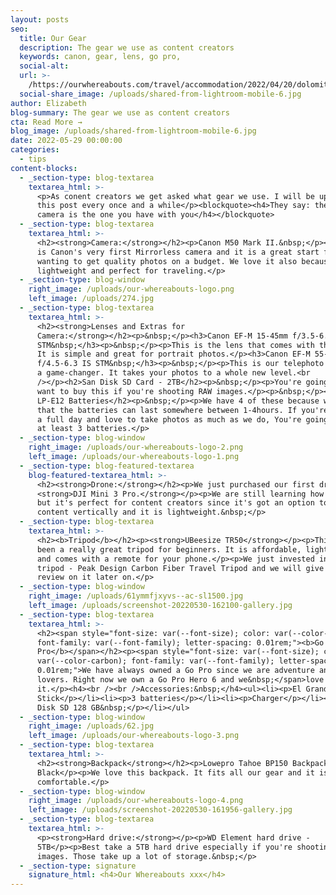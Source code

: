 ```yaml
---
layout: posts
seo:
  title: Our Gear
  description: The gear we use as content creators
  keywords: canon, gear, lens, go pro,
  social-alt:
  url: >-
    /https://ourwhereabouts.com/travel/accommodation/2022/04/20/dolomites-travel-guide.html
  social-share_image: /uploads/shared-from-lightroom-mobile-6.jpg
author: Elizabeth
blog-summary: The gear we use as content creators
cta: Read More →
blog_image: /uploads/shared-from-lightroom-mobile-6.jpg
date: 2022-05-29 00:00:00
categories:
  - tips
content-blocks:
  - _section-type: blog-textarea
    textarea_html: >-
      <p>As conent creators we get asked what gear we use. I will be updating
      this post every once and a while</p><blockquote><h4>They say: the best
      camera is the one you have with you</h4></blockquote>
  - _section-type: blog-textarea
    textarea_html: >-
      <h2><strong>Camera:</strong></h2><p>Canon M50 Mark II.&nbsp;</p><p>The M50
      is Canon's very first Mirrorless camera and it is a great start for those
      wanting to get quality photos on a budget. We love it also because it is
      lightweight and perfect for traveling.</p>
  - _section-type: blog-window
    right_image: /uploads/our-whereabouts-logo.png
    left_image: /uploads/274.jpg
  - _section-type: blog-textarea
    textarea_html: >-
      <h2><strong>Lenses and Extras for
      Camera:</strong></h2><p>&nbsp;</p><h3>Canon EF-M 15-45mm f/3.5-6.3 IS
      STM&nbsp;</h3><p>&nbsp;</p><p>This is the lens that comes with the Camera.
      It is simple and great for portrait photos.</p><h3>Canon EF-M 55-200mm
      f/4.5-6.3 IS STM&nbsp;</h3><p>&nbsp;</p><p>This is our telephoto and it is
      a game-changer. It takes your photos to a whole new level.<br
      />​​​​​</p><h2>San Disk SD Card - 2TB</h2><p>&nbsp;</p><p>You're going to
      want to buy this if you're shooting RAW images.</p><p>&nbsp;</p><h2>Canon
      LP-E12 Batteries</h2><p>&nbsp;</p><p>We have 4 of these because we found
      that the batteries can last somewhere between 1-4hours. If you're out for
      a full day and love to take photos as much as we do, You're going to want
      at least 3 batteries.</p>
  - _section-type: blog-window
    right_image: /uploads/our-whereabouts-logo-2.png
    left_image: /uploads/our-whereabouts-logo-1.png
  - _section-type: blog-featured-textarea
    blog-featured-textarea_html: >-
      <h2><strong>Drone:</strong></h2><p>We just purchased our first drone
      <strong>DJI Mini 3 Pro.</strong></p><p>We are still learning how to use it
      but it's perfect for content creators since it's got an option to take
      content vertically and it is lightweight.&nbsp;</p>
  - _section-type: blog-textarea
    textarea_html: >-
      <h2><b>Tripod</b></h2><p><strong>UBeesize TR50</strong></p><p>This has
      been a really great tripod for beginners. It is affordable, lightweights
      and comes with a remote for your phone.</p><p>We just invested in a new
      tripod - Peak Design Carbon Fiber Travel Tripod and we will give our
      review on it later on.</p>
  - _section-type: blog-window
    right_image: /uploads/61ymmfjxyvs--ac-sl1500.jpg
    left_image: /uploads/screenshot-20220530-162100-gallery.jpg
  - _section-type: blog-textarea
    textarea_html: >-
      <h2><span style="font-size: var(--font-size); color: var(--color-carbon);
      font-family: var(--font-family); letter-spacing: 0.01rem;"><b>Go
      Pro</b></span></h2><p><span style="font-size: var(--font-size); color:
      var(--color-carbon); font-family: var(--font-family); letter-spacing:
      0.01rem;">We have always owned a Go Pro since we are adventure and water
      lovers. Right now we own a Go Pro Hero 6 and we&nbsp;</span>love
      it.</p><h4><br /><br />Accessories:&nbsp;</h4><ul><li><p>El Grande Selfie
      Stick</p></li><li><p>3 batteries</p></li><li><p>Charger</p></li><li><p>San
      Disk SD 128 GB&nbsp;</p></li></ul>
  - _section-type: blog-window
    right_image: /uploads/62.jpg
    left_image: /uploads/our-whereabouts-logo-3.png
  - _section-type: blog-textarea
    textarea_html: >-
      <h2><strong>Backpack</strong></h2><p>Lowepro Tahoe BP150 Backpack
      Black</p><p>We love this backpack. It fits all our gear and it is very
      comfortable.</p>
  - _section-type: blog-window
    right_image: /uploads/our-whereabouts-logo-4.png
    left_image: /uploads/screenshot-20220530-161956-gallery.jpg
  - _section-type: blog-textarea
    textarea_html: >-
      <p><strong>Hard drive:</strong></p><p>WD Element hard drive -
      5TB</p><p>Best take a 5TB hard drive especially if you're shooting on RAW
      images. Those take up a lot of storage.&nbsp;</p>
  - _section-type: signature
    signature_html: <h4>Our Whereabouts xxx</h4>
---
```

